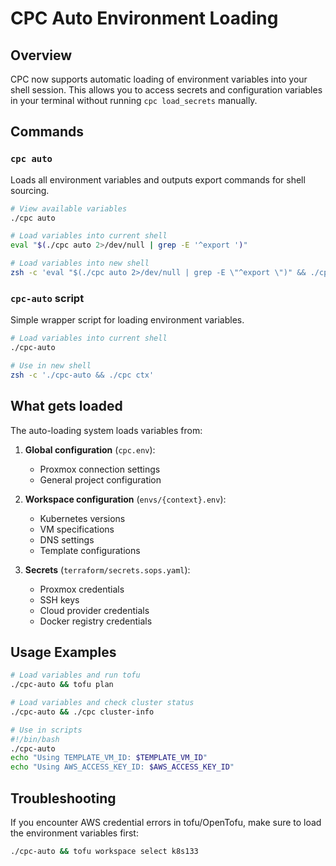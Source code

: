 # CPC Auto Environment Loading

## Overview
CPC now supports automatic loading of environment variables into your shell session. This allows you to access secrets and configuration variables in your terminal without running `cpc load_secrets` manually.

## Commands

### `cpc auto`
Loads all environment variables and outputs export commands for shell sourcing.

```bash
# View available variables
./cpc auto

# Load variables into current shell
eval "$(./cpc auto 2>/dev/null | grep -E '^export ')"

# Load variables into new shell
zsh -c 'eval "$(./cpc auto 2>/dev/null | grep -E \"^export \")" && ./cpc ctx'
```

### `cpc-auto` script
Simple wrapper script for loading environment variables.

```bash
# Load variables into current shell
./cpc-auto

# Use in new shell
zsh -c './cpc-auto && ./cpc ctx'
```

## What gets loaded

The auto-loading system loads variables from:

1. **Global configuration** (`cpc.env`):
   - Proxmox connection settings
   - General project configuration

2. **Workspace configuration** (`envs/{context}.env`):
   - Kubernetes versions
   - VM specifications
   - DNS settings
   - Template configurations

3. **Secrets** (`terraform/secrets.sops.yaml`):
   - Proxmox credentials
   - SSH keys
   - Cloud provider credentials
   - Docker registry credentials

## Usage Examples

```bash
# Load variables and run tofu
./cpc-auto && tofu plan

# Load variables and check cluster status
./cpc-auto && ./cpc cluster-info

# Use in scripts
#!/bin/bash
./cpc-auto
echo "Using TEMPLATE_VM_ID: $TEMPLATE_VM_ID"
echo "Using AWS_ACCESS_KEY_ID: $AWS_ACCESS_KEY_ID"
```

## Troubleshooting

If you encounter AWS credential errors in tofu/OpenTofu, make sure to load the environment variables first:

```bash
./cpc-auto && tofu workspace select k8s133
```